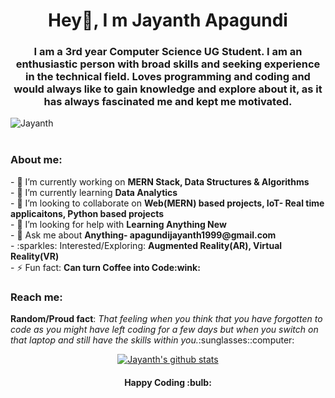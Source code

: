 <h1 align="center">Hey👋, I m Jayanth Apagundi</h1>
 
<h3 align="center">I am a 3rd year Computer Science UG Student. I am an enthusiastic person with broad skills and seeking experience in the technical field. Loves programming and coding and would always like to gain knowledge and explore about it, as it has always fascinated me and kept me motivated.</h3> 
<div align="left"> <img src="https://komarev.com/ghpvc/?username=JayanthApagundi&label=Views&color=blue&style=plastic" alt="Jayanth" /> </div> <br>
<h3><b>About me:</b></h3>
- 🔭 I’m currently working on <b>MERN Stack, Data Structures & Algorithms</b> <br>
- 🌱 I’m currently learning <b>Data Analytics</b> <br>
- 👯 I’m looking to collaborate on <b>Web(MERN) based projects, IoT- Real time applicaitons, Python based projects</b> <br>
- 🤔 I’m looking for help with <b>Learning Anything New</b> <br>
- 💬 Ask me about <b>Anything- apagundijayanth1999@gmail.com</b> <br>
- :sparkles: Interested/Exploring: <b>Augmented Reality(AR), Virtual Reality(VR)</b> <br>
- ⚡ Fun fact: <b>Can turn Coffee into Code:wink:</b> <br>

<h3>Reach me:</h3>
 
 <p><b>Random/Proud fact</b>: <i>That feeling when you think that you have forgotten to code as you might have left coding for a few days but when you switch on that laptop and still have the skills within you.</i>:sunglasses::computer: </p>
 
 <div align="center">
  <a href="https://github.com/JayanthApagundi">
  <img align="center" src="https://github-readme-stats.vercel.app/api?username=JayanthApagundi&show_icons=true&theme=light&line_height=37" alt="Jayanth's github stats"/>
</a>
</div>

<h4 align="center"> <b> Happy Coding </b> :bulb: </h4> <br>

























